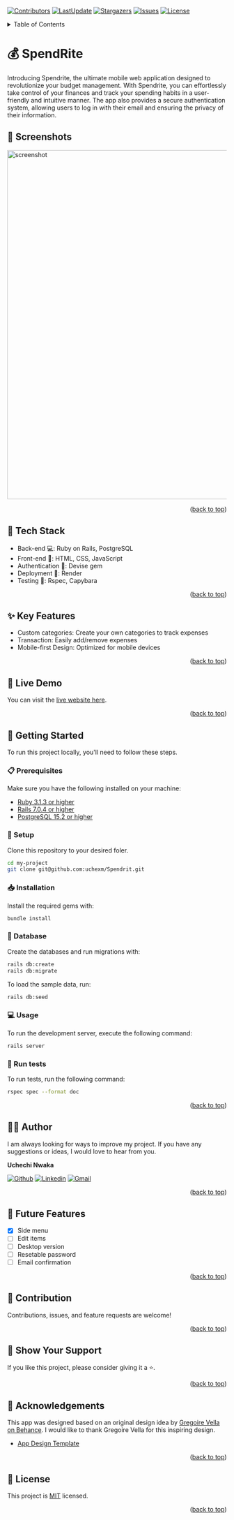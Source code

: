 <a name="readme-top"></a>
[![Contributors](https://img.shields.io/github/contributors/uchexm/Spendrit)](https://github.com/uchexm/Spendrit/graphs/contributors)
[![LastUpdate](https://img.shields.io/github/last-commit/uchexm/Spendrit)](https://github.com/uchexm/Spendrit/commits/dev)
[![Stargazers](https://img.shields.io/github/stars/uchexm/Spendrit)](https://github.com/uchexm/Spendrit/stargazers)
[![Issues](https://img.shields.io/github/issues/uchexm/Spendrit)](https://github.com/uchexm/Spendrit/issues)
[![License](https://img.shields.io/github/license/uchexm/Spendrit)](https://github.com/uchexm/Spendrit/blob/main/LICENSE)

<details>
<summary>Table of Contents</summary>

- [💰 SpendRite ](#-SpendRite-)
  - [📸 Screenshots ](#-screenshots-)
  - [🧰 Tech Stack  ](#-tech-stack--)
  - [✨ Key Features  ](#-key-features--)
  - [🚀 Live Demo  ](#-live-demo--)
  - [📘 Getting Started  ](#-getting-started--)
    - [📋 Prerequisites](#-prerequisites)
    - [📂 Setup](#-setup)
    - [📥 Installation](#-installation)
    - [💾 Database](#-database)
    - [💻 Usage](#-usage)
    - [🧪 Run tests](#-run-tests)
  - [👨‍🚀 Author  ](#-author--)
  - [🎯 Future Features  ](#-future-features--)
  - [🤝 Contribution  ](#-contribution--)
  - [💖 Show Your Support  ](#-show-your-support--)
  - [🙏 Acknowledgements](#-acknowledgements)
  - [📜 License ](#-license-)
</details>

# 💰 SpendRite <a name="about-project"></a>

Introducing Spendrite, the ultimate mobile web application designed to revolutionize your budget management. With Spendrite, you can effortlessly take control of your finances and track your spending habits in a user-friendly and intuitive manner. The app also provides a secure authentication system, allowing users to log in with their email and ensuring the privacy of their information.

## 📸 Screenshots <a name="screenshot"></a>

<img src="./sp.png" alt="screenshot" width=800 />


<p align="right">(<a href="#readme-top">back to top</a>)</p>

## 🧰 Tech Stack  <a name="tech-stack"></a>

- Back-end 💻: Ruby on Rails, PostgreSQL
- Front-end 🎨: HTML, CSS, JavaScript
- Authentication 🔐: Devise gem
- Deployment 🚀: Render
- Testing 🧪: Rspec, Capybara

<p align="right">(<a href="#readme-top">back to top</a>)</p>

## ✨ Key Features  <a name="key-features"></a>

- Custom categories: Create your own categories to track expenses
- Transaction: Easily add/remove expenses
- Mobile-first Design: Optimized for mobile devices 

<p align="right">(<a href="#readme-top">back to top</a>)</p>

## 🚀 Live Demo  <a name="live-demo"></a>

You can visit the [live website here](https://jh-f1k0.onrender.com/).

<p align="right">(<a href="#readme-top">back to top</a>)</p>

## 📘 Getting Started  <a name="getting-started"></a>

To run this project locally, you'll need to follow these steps.

### 📋 Prerequisites

Make sure you have the following installed on your machine:
- [Ruby 3.1.3 or higher](https://www.ruby-lang.org/en/)
- [Rails 7.0.4 or higher](https://rubyonrails.org/)
- [PostgreSQL 15.2 or higher](https://www.postgresql.org/)

### 📂 Setup

Clone this repository to your desired foler.

```sh
cd my-project
git clone git@github.com:uchexm/Spendrit.git 
```

### 📥 Installation

Install the required gems with:

```sh
bundle install
```

### 💾 Database

Create the databases and run migrations with:

```sh
rails db:create
rails db:migrate
```

To load the sample data, run:

```sh
rails db:seed
```

### 💻 Usage

To run the development server, execute the following command:

```sh
rails server
```

### 🧪 Run tests

To run tests, run the following command:

```sh
rspec spec --format doc
```

<p align="right">(<a href="#readme-top">back to top</a>)</p>

## 👨‍🚀 Author  <a name="author"></a>

I am always looking for ways to improve my project. If you have any suggestions or ideas, I would love to hear from you.

**Uchechi Nwaka**

[![Github](https://img.shields.io/badge/GitHub-673AB7?style=for-the-badge&logo=github&logoColor=white)](https://github.com/uchexm)
[![Linkedin](https://img.shields.io/badge/LinkedIn-0077B5?style=for-the-badge&logo=linkedin&logoColor=white)](https://linkedin.com/in/nwakauc)
[![Gmail](https://img.shields.io/badge/Gmail-D14836?style=for-the-badge&logo=gmail&logoColor=white)](mailto:nwakauc1@gmail.com)

<p align="right">(<a href="#readme-top">back to top</a>)</p>

## 🎯 Future Features  <a name="future-features"></a>

- [x] Side menu
- [ ] Edit items
- [ ] Desktop version
- [ ] Resetable password
- [ ] Email confirmation

<p align="right">(<a href="#readme-top">back to top</a>)</p>

## 🤝 Contribution  <a name="contribution"></a>

Contributions, issues, and feature requests are welcome! 

<p align="right">(<a href="#readme-top">back to top</a>)</p>

## 💖 Show Your Support  <a name="support"></a>

If you like this project, please consider giving it a ⭐.

<p align="right">(<a href="#readme-top">back to top</a>)</p>

## 🙏 Acknowledgements

This app was designed based on an original design idea by [Gregoire Vella on Behance](https://www.behance.net/gregoirevella). I would like to thank Gregoire Vella for this inspiring design.
- [App Design Template](https://www.behance.net/gallery/19759151/Snapscan-iOs-design-and-branding?tracking_source=)

<p align="right">(<a href="#readme-top">back to top</a>)</p>

## 📜 License <a name="license"></a>

This project is [MIT](./LICENCE) licensed.

<p align="right">(<a href="#readme-top">back to top</a>)</p>
